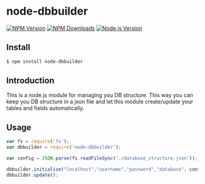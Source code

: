 # node-dbbuilder

[![NPM Version][npm-image]][npm-url]
[![NPM Downloads][downloads-image]][downloads-url]
[![Node.js Version][node-version-image]][node-version-url]

## Install

```sh
$ npm install node-dbbuilder
```

## Introduction

This is a node.js module for managing you DB structure. This way you can keep you DB structure in a json file and let this module create/update your tables and fields automatically.

## Usage

```js
var fs = require('fs');
var dbbuilder = require('node-dbbuilder');

var config = JSON.parse(fs.readFileSync('./database_structure.json'));

dbbuilder.initialize("localhost","username","password","database", config);
dbbuilder.update();
```

[npm-image]: https://img.shields.io/npm/v/mysql.svg?style=flat
[npm-url]: https://npmjs.org/package/node-dbbuilder
[node-version-image]: https://img.shields.io/badge/node.js-%3E%3D_0.6-brightgreen.svg?style=flat
[node-version-url]: http://nodejs.org/download/
[downloads-image]: https://img.shields.io/npm/dm/node-dbbuilder.svg?style=flat
[downloads-url]: https://npmjs.org/package/node-dbbuilder
